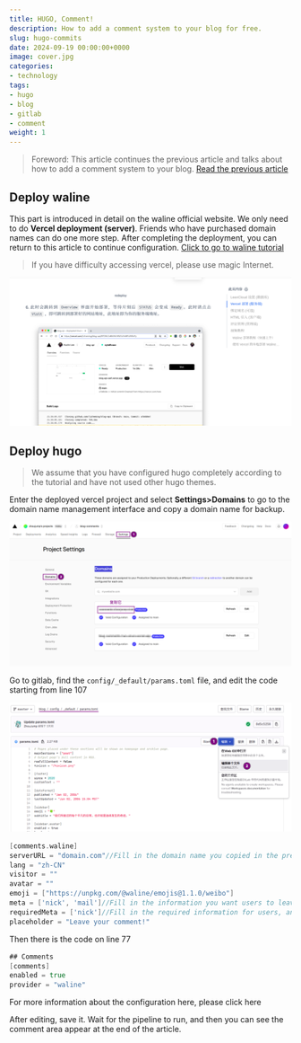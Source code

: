 ```yaml
---
title: HUGO, Comment!
description: How to add a comment system to your blog for free.
slug: hugo-commits
date: 2024-09-19 00:00:00+0000
image: cover.jpg
categories:
- technology
tags:
- hugo
- blog
- gitlab
- comment
weight: 1
---
```

>Foreword: This article continues the previous article and talks about how to add a comment system to your blog.
>[Read the previous article](/tags/hugo/)

## Deploy waline

This part is introduced in detail on the waline official website. We only need to do **Vercel deployment (server)**. Friends who have purchased domain names can do one more step. After completing the deployment, you can return to this article to continue configuration.
[Click to go to waline tutorial](http://u5a.cn/OdUZ7/)
>If you have difficulty accessing vercel, please use magic Internet.

![Just do this step](1-1.png)

## Deploy hugo

>We assume that you have configured hugo completely according to the tutorial and have not used other hugo themes.

Enter the deployed vercel project and select **Settings>Domains** to go to the domain name management interface and copy a domain name for backup.

![Domain name management interface](2-1.png)

Go to gitlab, find the `config/_default/params.toml` file, and edit the code starting from line 107

![How to edit files](2-2.png)

```go
[comments.waline]
serverURL = "domain.com"//Fill in the domain name you copied in the previous step
lang = "zh-CN"
visitor = ""
avatar = ""
emoji = ["https://unpkg.com/@waline/emojis@1.1.0/weibo"]
meta = ['nick', 'mail']//Fill in the information you want users to leave
requiredMeta = ['nick']//Fill in the required information for users, and anonymous is allowed if it is empty
placeholder = "Leave your comment!"
```

Then there is the code on line 77

```go
## Comments
[comments]
enabled = true
provider = "waline"
```

For more information about the configuration here, please click here

After editing, save it. Wait for the pipeline to run, and then you can see the comment area appear at the end of the article.
